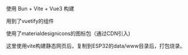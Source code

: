 使用 Bun + Vite + Vue3 构建

用到了vuetify的组件

使用了materialdesignicons的图标包（通过CDN引入)

这里使用vite构建静态网页后，复制到ESP32的data/www目录后，打包烧录。
